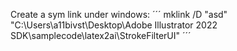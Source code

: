 Create a sym link under windows:
´´´
mklink /D "asd" "C:\Users\a11bivst\Desktop\Adobe Illustrator 2022 SDK\samplecode\latex2ai\StrokeFilterUI"
´´´
